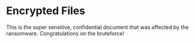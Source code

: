 # Encrypted Files

This is the super sensitive, confidential document that was affected by the ransomware. Congratulations on the bruteforce!
